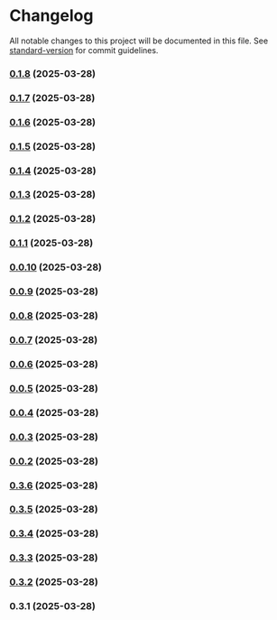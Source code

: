 # Changelog

All notable changes to this project will be documented in this file. See [standard-version](https://github.com/conventional-changelog/standard-version) for commit guidelines.

### [0.1.8](https://github.com/MouhamedAbbassi/3D-Product-Customization-React-Library-Demo/compare/v0.1.7...v0.1.8) (2025-03-28)

### [0.1.7](https://github.com/MouhamedAbbassi/3D-Product-Customization-React-Library-Demo/compare/v0.1.6...v0.1.7) (2025-03-28)

### [0.1.6](https://github.com/MouhamedAbbassi/3D-Product-Customization-React-Library-Demo/compare/v0.1.5...v0.1.6) (2025-03-28)

### [0.1.5](https://github.com/MouhamedAbbassi/3D-Product-Customization-React-Library-Demo/compare/v0.1.4...v0.1.5) (2025-03-28)

### [0.1.4](https://github.com/MouhamedAbbassi/3D-Product-Customization-React-Library-Demo/compare/v0.1.3...v0.1.4) (2025-03-28)

### [0.1.3](https://github.com/MouhamedAbbassi/3D-Product-Customization-React-Library-Demo/compare/v0.1.2...v0.1.3) (2025-03-28)

### [0.1.2](https://github.com/MouhamedAbbassi/3D-Product-Customization-React-Library-Demo/compare/v0.1.1...v0.1.2) (2025-03-28)

### [0.1.1](https://github.com/MouhamedAbbassi/3D-Product-Customization-React-Library-Demo/compare/v0.0.10...v0.1.1) (2025-03-28)

### [0.0.10](https://github.com/MouhamedAbbassi/3D-Product-Customization-React-Library-Demo/compare/v0.0.9...v0.0.10) (2025-03-28)

### [0.0.9](https://github.com/MouhamedAbbassi/3D-Product-Customization-React-Library-Demo/compare/v0.0.8...v0.0.9) (2025-03-28)

### [0.0.8](https://github.com/MouhamedAbbassi/3D-Product-Customization-React-Library-Demo/compare/v0.0.7...v0.0.8) (2025-03-28)

### [0.0.7](https://github.com/MouhamedAbbassi/3D-Product-Customization-React-Library-Demo/compare/v0.0.6...v0.0.7) (2025-03-28)

### [0.0.6](https://github.com/MouhamedAbbassi/3D-Product-Customization-React-Library-Demo/compare/v0.0.5...v0.0.6) (2025-03-28)

### [0.0.5](https://github.com/MouhamedAbbassi/3D-Product-Customization-React-Library-Demo/compare/v0.0.4...v0.0.5) (2025-03-28)

### [0.0.4](https://github.com/MouhamedAbbassi/3D-Product-Customization-React-Library-Demo/compare/v0.0.3...v0.0.4) (2025-03-28)

### [0.0.3](https://github.com/MouhamedAbbassi/3D-Product-Customization-React-Library-Demo/compare/v0.0.2...v0.0.3) (2025-03-28)

### [0.0.2](https://github.com/MouhamedAbbassi/3D-Product-Customization-React-Library-Demo/compare/v0.3.6...v0.0.2) (2025-03-28)

### [0.3.6](https://github.com/MouhamedAbbassi/3D-Product-Customization-React-Library-Demo/compare/v0.3.5...v0.3.6) (2025-03-28)

### [0.3.5](https://github.com/MouhamedAbbassi/3D-Product-Customization-React-Library-Demo/compare/v0.3.4...v0.3.5) (2025-03-28)

### [0.3.4](https://github.com/MouhamedAbbassi/3D-Product-Customization-React-Library-Demo/compare/v0.3.3...v0.3.4) (2025-03-28)

### [0.3.3](https://github.com/MouhamedAbbassi/3D-Product-Customization-React-Library-Demo/compare/v0.3.2...v0.3.3) (2025-03-28)

### [0.3.2](https://github.com/MouhamedAbbassi/3D-Product-Customization-React-Library-Demo/compare/v0.3.1...v0.3.2) (2025-03-28)

### 0.3.1 (2025-03-28)
